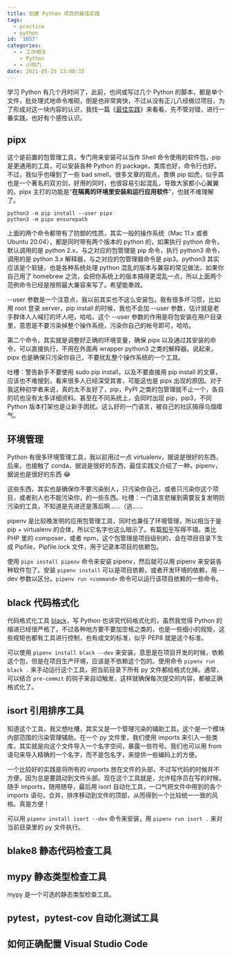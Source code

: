 ```yaml
---
title: 创建 Python 项目的最佳实践
tags:
  - practice
  - python
id: '1057'
categories:
  - - 工作相关
    - Python
  - - 小窍门
date: 2021-05-25 13:08:15
---
```


学习 Python 有几个月时间了，此前，也间或写过几个 Python 的脚本，都是单个文件，批处理式地命令堆砌，倒是也非常爽快，不过从没有正儿八经做过项目，为了形成对这一块内容的认识，我找一篇《[最佳实践](https://sourcery.ai/blog/python-best-practices/)》来看看，先不管对错，进行一番实践，也好有个感性认识。
<!-- more -->
## pipx

这个是前置的包管理工具，专门用来安装可以当作 Shell 命令使用的软件包，pip 是更通用的工具，可以安装各种 Python 的 package，类库也好，命令行也好。不过，我似乎也嗅到了一些 bad smell，很多文章的观点，畏惧 pip 如虎，似乎其也是一个著名的双刃剑，好用的同时，也很容易引起混乱，导致大家都小心翼翼的。pipx 主打的功能是“**在隔离的环境里安装和运行应用软件**”，也就不难理解了。

```shell
python3 -m pip install --user pipx
python3 -m pipx ensurepath
```

上面的两个命令都带有了防御的性质，其实一般的操作系统（Mac 11.x 或者 Ubuntu 20.04），都是同时带有两个版本的 python 的，如果执行 python 命令，默认调用的是 python 2.x，与之对应的包管理是 pip 命令，执行 python3 命令，调用的是 python 3.x 解释器，与之对应的包管理器命令是 pip3。python3 其实应该是个软链，也是各种系统处理 python 混乱的版本与兼容的常见做法，如果你自己用了 homebrew 之流，会把你系统上的版本搞得更混乱一点，所以上面两个范例命令已经是按照最大兼容来写了。希望能奏效。

--user 参数是一个注意点，我以前其实也不这么安装包，我有很多坏习惯，比如用 root 登录 server，pip install 的时候，我也不会加 --user 参数，估计就是老手群体人人喊打的坏人吧，哈哈。这个 --user 参数的作用是将包安装在用户目录里，意思是不要污染掉整个操作系统，污染你自己的帐号即可，哈哈。

第二个命令，其实就是调整好正确的环境变量，确保 pipx 以及通过其安装的命令，可以直接执行，不用在外面再 wrapper python3 之类的解释器。说起来，pipx 也是确保只污染你自己，不要扰乱整个操作系统的一个工具。

吐槽：警告新手不要使用 sudo pip install，以及不要直接用 pip install 的文章，应该也不难搜到，看来很多人已经深受其害，可能这也是 pipx 出现的原因。对于我这种初学者来说，真的太不友好了，pip，PyPI 之类的包管理就不止一个，各自的坑也没有太多详细资料。甚至在不同系统上，会同时出现 pip，pip3，不同 Python 版本打架也是让新手困扰。这么好的一门语言，被自己的社区搞得乌烟瘴气。

## 环境管理

Python 有很多环境管理工具，我以前用过一点 virtualenv，据说是很好的东西，后来，也接触了 conda，据说是很好的东西，最佳实践又介绍了一种，pipenv，据说也是很好的东西 😂

这些东西，其实也是确保你不要污染别人，只污染你自己，或者只污染你这个项目，或者别人也不能污染你，的一些东西。吐槽：一门语言悲摧到需要反复发明防污染的工具，不知道是先进还是落后啊……（逃……

pipenv 是比较晚发明的应用包管理工具，同时也兼任了环境管理，所以相当于是 pip + virtualenv 的合体，所以它名字也这么暗示了。有篇[知乎](https://zhuanlan.zhihu.com/p/37581807)写得不错。类比 PHP 里的 composer，或者 npm，这个包管理是项目级别的，会在项目目录下生成 Pipfile，Pipfile.lock 文件，用于记录本项目的依赖包。

使用 `pipx install pipenv` 命令来安装 pipenv，然后就可以用 pipenv 来安装各种软件包了。安装 `pipenv install` 可以是项目依赖，或者开发环境的依赖，用 --dev 参数以区分。`pipenv run <command>` 命令可以运行该项目依赖的一些命令。

## black 代码格式化

代码格式化工具 [black](https://github.com/psf/black)，写 Python 也讲究代码格式化的，虽然我觉得 Python 的缩进已经很严格了，不过各种地方要不要加空格之类的，也是一些细小的规矩，这些规矩也都有工具进行控制，也有成文的标准，似乎 PEP8 就是这个标准。

可以使用 `pipenv install black --dev` 来安装，意思是在项目开发的时候，依赖这个包，但是在项目生产环境，应该是不依赖这个包的。使用命令 `pipenv run black .` 来手动运行这个工具，把当前目录下所有 py 文件都给格式化掉。通常，可以结合 `pre-commit` 的钩子来自动触发，这样就确保每次提交的内容，都被正确格式化了。

## isort 引用排序工具

知道这个工具，我又想吐槽，其实又是一个管理污染的辅助工具。这个是一个模块内部范围的污染管理辅助。在一个 py 文件里，我们使用 imports 来引入一些类库，其实就是向这个文件导入一个名字空间，暴露一些符号。我们也可以用 from 语句来导入精确的一个名字，而不是包名字，来提供一些编码上的方便。

一个比较好的实践是将所有的 imports 放在文件的头部，不过写代码的时候并不方便，因为总是要跳动到文件头部。现在这个工具就是，允许程序员在写的时候，随手 imports，随用随导，最后用 isort 自动化工具，一口气把文件中用到的各个 imports 语句，合并，排序移动到文件的顶部，从而得到一个比较统一一致的风格。真是方便！

可以用 `pipenv install isort --dev` 命令来安装，用 `pipenv run isort .` 来对当前目录里的 py 文件执行。

## blake8 静态代码检查工具

## mypy 静态类型检查工具

mypy 是一个可选的静态类型检查工具。

## pytest，pytest-cov 自动化测试工具

## 如何正确配置 Visual Studio Code
